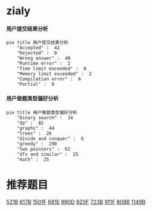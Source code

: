 # zialy

<!-- tabs:start -->



#### **用户提交结果分析**

```mermaid
pie title 用户提交结果分析
    "Accepted" :  42
    "Rejected" :  0
    "Wrong answer" :  40
    "Runtime error" :  2
    "Time limit exceeded" :  8
    "Memory limit exceeded" :  2
    "Compilation error" :  6
    "Partial" :  0
```

#### **用户做题类型偏好分析**

```mermaid
pie title 用户做题类型偏好分析
    "binary search" :  34
    "dp" :  82
    "graphs" :  44
    "trees" :  26
    "divide and conquer" :  6
    "greedy" :  290
    "two pointers" :  62
    "dfs and similar" :  25
    "math" :  25
```



<!-- tabs:end -->
# 推荐题目
[521B](https://codeforces.com/contest/521/problem/B)
[617B](https://codeforces.com/contest/617/problem/B)
[1501F](https://codeforces.com/contest/1501/problem/F)
[681E](https://codeforces.com/contest/681/problem/E)
[990D](https://codeforces.com/contest/990/problem/D)
[920F](https://codeforces.com/contest/920/problem/F)
[723B](https://codeforces.com/contest/723/problem/B)
[911F](https://codeforces.com/contest/911/problem/F)
[808B](https://codeforces.com/contest/808/problem/B)
[1149B](https://codeforces.com/contest/1149/problem/B)
